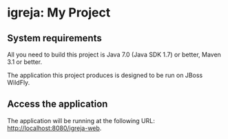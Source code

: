 igreja: My Project
==============================================================================================

System requirements
-------------------

All you need to build this project is Java 7.0 (Java SDK 1.7) or better, Maven 3.1 or better.

The application this project produces is designed to be run on JBoss WildFly.

 
Access the application 
---------------------

The application will be running at the following URL: <http://localhost:8080/igreja-web>.
